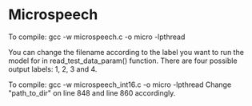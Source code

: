 # Microspeech

To compile:
gcc -w microspeech.c -o micro -lpthread

You can change the filename according to the label you want to run the model for in read_test_data_param() function. 
There are four possible output labels: 1, 2, 3 and 4. 


To compile:
gcc -w microspeech_int16.c -o micro -lpthread 
Change "path_to_dir" on line 848 and line 860 accordingly.  
